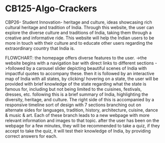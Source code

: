# CB125-Algo-Crackers
CBP26- Student Innovation- heritage and culture, ideas showcasing rich cultural heritage and tradition of India.
Through this website, the user can explore the diverse culture and traditions of India, taking them through a creative and informative ride.
This website will help the Indian users to be more in touch with their culture and to educate other users regarding the extraordinary country that India is.

FLOWCHART:
the homepage offers diverse features to the user. 
->the website begins with a navigation bar with direct links to different sections 
->followed by a carousel slider depicting beautiful scenes of India with impactful quotes to accompany these.
then it is followed by an interactive map of India with all states, by clicking/ hovering on a state, the user will be provided with brief knowledge
of the state regarding what the state is famous for, including but not being limited to the cuisines, festivals, dresses, etc.
following this is a brief summary of India, highlighting the diversity, heritage, and culture. The right side of this is accompanied by a responsive
timeline sort of design with 7 sections branching out on alternate sides for languages, tradition, history, architecture, cuisine, dance & music & art.
Each of these branch leads to a new webpage with more relevant information and images to that topic.
after the user has been on the webpage for a few minutes, they will be recommended to take a quiz, if they accept to take the quiz, 
it will test their knowledge of India, by providing correct answers for each.
